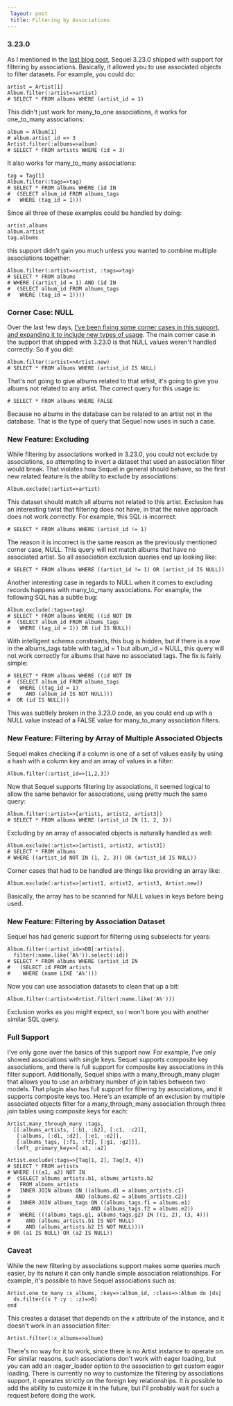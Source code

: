 ```yaml
---
 layout: post
 title: Filtering by Associations
---
```


### 3.23.0

As I mentioned in the <a href="/2011/05/02/sequel-3230-released.html">last blog post</a>, Sequel 3.23.0 shipped with support for filtering by associations.  Basically, it allowed you to use associated objects to filter datasets.  For example, you could do:

    artist = Artist[1]
    Album.filter(:artist=>artist)
    # SELECT * FROM albums WHERE (artist_id = 1)

This didn't just work for many_to_one associations, it works for one_to_many associations:

    album = Album[1]
    # album.artist_id => 3
    Artist.filter(:albums=>album)
    # SELECT * FROM artists WHERE (id = 3)

It also works for many_to_many associations:

    tag = Tag[1]
    Album.filter(:tags=>tag)
    # SELECT * FROM albums WHERE (id IN
    #  (SELECT album_id FROM albums_tags
    #   WHERE (tag_id = 1)))

Since all three of these examples could be handled by doing:

    artist.albums
    album.artist
    tag.albums

this support didn't gain you much unless you wanted to combine multiple associations together:

    Album.filter(:artist=>artist, :tags=>tag)
    # SELECT * FROM albums
    # WHERE ((artist_id = 1) AND (id IN
    #  (SELECT album_id FROM albums_tags
    #   WHERE (tag_id = 1))))

### Corner Case: NULL

Over the last few days, <a href="https://github.com/jeremyevans/sequel/compare/5e3ace7dea09f9c094c8...5bc13219e3e30e79b1488f47c79e8213c5b3dab1">I've been fixing some corner cases in this support, and expanding it to include new types of usage</a>.  The main corner case in the support that shipped with 3.23.0 is that NULL values weren't handled correctly.  So if you did:

    Album.filter(:artist=>Artist.new)
    # SELECT * FROM albums WHERE (artist_id IS NULL)

That's not going to give albums related to that artist, it's going to give you albums not related to any artist.  The correct query for this usage is:

    # SELECT * FROM albums WHERE FALSE

Because no albums in the database can be related to an artist not in the database.  That is the type of query that Sequel now uses in such a case.

### New Feature: Excluding

While filtering by associations worked in 3.23.0, you could not exclude by associations, so attempting to invert a dataset that used an association filter would break.  That violates how Sequel in general should behave, so the first new related feature is the ability to exclude by associations:

    Album.exclude(:artist=>artist)

This dataset should match all albums not related to this artist.  Exclusion has an interesting twist that filtering does not have, in that the naive approach does not work correctly.  For example, this SQL is incorrect:

    # SELECT * FROM albums WHERE (artist_id != 1)

The reason it is incorrect is the same reason as the previously mentioned corner case, NULL.  This query will not match albums that have no associated artist.  So all association exclusion queries end up looking like:

    # SELECT * FROM albums WHERE ((artist_id != 1) OR (artist_id IS NULL))

Another interesting case in regards to NULL when it comes to excluding records happens with many_to_many associations.  For example, the following SQL has a subtle bug:

    Album.exclude(:tags=>tag)
    # SELECT * FROM albums WHERE ((id NOT IN
    #  (SELECT album_id FROM albums_tags
    #   WHERE (tag_id = 1)) OR (id IS NULL))

With intelligent schema constraints, this bug is hidden, but if there is a row in the albums_tags table with tag_id = 1 but album_id = NULL, this query will not work correctly for albums that have no associated tags.  The fix is fairly simple:

    # SELECT * FROM albums WHERE ((id NOT IN
    #  (SELECT album_id FROM albums_tags
    #   WHERE ((tag_id = 1)
    #     AND (album_id IS NOT NULL)))
    #  OR (id IS NULL)))

This was subtlely broken in the 3.23.0 code, as you could end up with a NULL value instead of a FALSE value for many_to_many association filters.

### New Feature: Filtering by Array of Multiple Associated Objects

Sequel makes checking if a column is one of a set of values easily by using a hash with a column key and an array of values in a filter:

    Album.filter(:artist_id=>[1,2,3])

Now that Sequel supports filtering by associations, it seemed logical to allow the same behavior for associations, using pretty much the same query:

    Album.filter(:artist=>[artist1, artist2, artist3])
    # SELECT * FROM albums WHERE (artist_id IN (1, 2, 3))

Excluding by an array of associated objects is naturally handled as well:

    Album.exclude(:artist=>[artist1, artist2, artist3])
    # SELECT * FROM albums
    # WHERE ((artist_id NOT IN (1, 2, 3)) OR (artist_id IS NULL))

Corner cases that had to be handled are things like providing an array like:

    Album.exclude(:artist=>[artist1, artist2, artist3, Artist.new])

Basically, the array has to be scanned for NULL values in keys before being used.

### New Feature: Filtering by Association Dataset

Sequel has had generic support for filtering using subselects for years:

    Album.filter(:artist_id=>DB[:artists].
      filter(:name.like('A%')).select(:id))
    # SELECT * FROM albums WHERE (artist_id IN
    #   (SELECT id FROM artists
    #    WHERE (name LIKE 'A%')))

Now you can use association datasets to clean that up a bit:

    Album.filter(:artist=>Artist.filter(:name.like('A%')))

Exclusion works as you might expect, so I won't bore you with another similar SQL query.

### Full Support

I've only gone over the basics of this support now.  For example, I've only showed associations with single keys.  Sequel supports composite key associations, and there is full support for composite key associations in this filter support.  Additionally, Sequel ships with a many_through_many plugin that allows you to use an arbitrary number of join tables between two models.  That plugin also has full support for filtering by associations, and it supports composite keys too.  Here's an example of an exclusion by multiple associated objects filter for a many_through_many association through three join tables using composite keys for each:

    Artist.many_through_many :tags,
      [[:albums_artists, [:b1, :b2], [:c1, :c2]],
       [:albums, [:d1, :d2], [:e1, :e2]],
       [:albums_tags, [:f1, :f2], [:g1, :g2]]],
      :left_ primary_key=>[:a1, :a2]

    Artist.exclude(:tags=>[Tag[1, 2], Tag[3, 4])
    # SELECT * FROM artists
    # WHERE (((a1, a2) NOT IN
    #  (SELECT albums_artists.b1, albums_artists.b2
    #   FROM albums_artists
    #   INNER JOIN albums ON ((albums.d1 = albums_artists.c1)
    #                     AND (albums.d2 = albums_artists.c2))
    #   INNER JOIN albums_tags ON ((albums_tags.f1 = albums.e1)
    #                          AND (albums_tags.f2 = albums.e2))
    #   WHERE (((albums_tags.g1, albums_tags.g2) IN ((1, 2), (3, 4)))
    #     AND (albums_artists.b1 IS NOT NULL)
    #     AND (albums_artists.b2 IS NOT NULL))))
    # OR (a1 IS NULL) OR (a2 IS NULL))

### Caveat

While the new filtering by associations support makes some queries much easier, by its nature it can only handle simple association relationships.  For example, it's possible to have Sequel associations such as:

    Artist.one_to_many :x_albums, :key=>:album_id, :class=>:Album do |ds|
      ds.filter((x ? :y : :z)=>0)
    end

This creates a dataset that depends on the x attribute of the instance, and it doesn't work in an association filter:

    Artist.filter(:x_albums=>album)

There's no way for it to work, since there is no Artist instance to operate on.  For similar reasons, such associations don't work with eager loading, but you can add an :eager_loader option to the association to get custom eager loading.  There is currently no way to customize the filtering by associations support, it operates strictly on the foreign key relationships.  It is possible to add the ability to customize it in the future, but I'll probably wait for such a request before doing the work.
